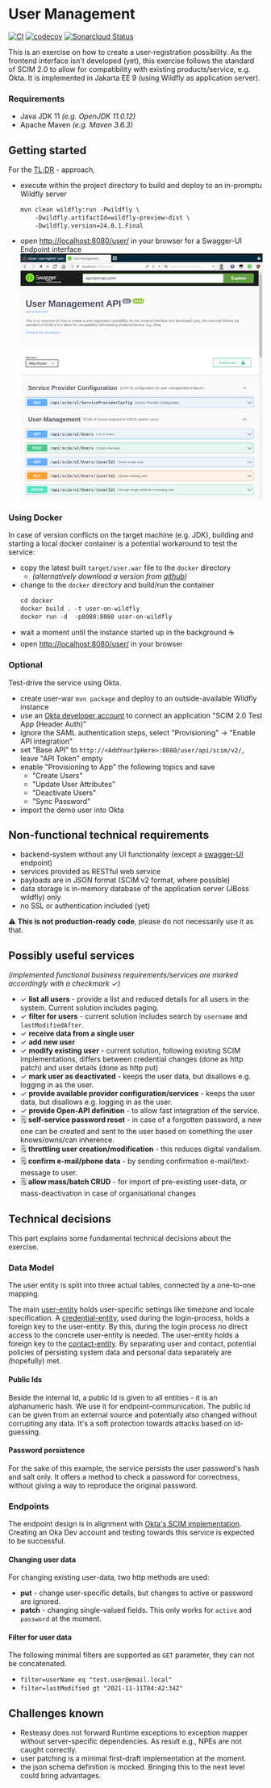 # User Management

[![CI](https://github.com/l-ray/user-mgmnt/actions/workflows/maven.yml/badge.svg)](https://github.com/l-ray/user-mgmnt/actions/workflows/maven.yml)
[![codecov](https://codecov.io/gh/l-ray/user-mgmnt/branch/master/graph/badge.svg?token=L4RY9LLNF4)](https://codecov.io/gh/l-ray/user-mgmnt)
[![Sonarcloud Status](https://sonarcloud.io/api/project_badges/measure?project=l-ray_user-mgmnt&metric=alert_status)](https://sonarcloud.io/dashboard?id=l-ray_user-mgmnt)

This is an exercise on how to create a user-registration possibility. 
As the frontend interface isn't developed (yet), this exercise follows the standard of SCIM 2.0 to allow for compatibility with existing products/service, e.g. Okta. 
It is implemented in Jakarta EE 9 (using Wildfly as application server).

### Requirements
- Java JDK 11 _(e.g. OpenJDK 11.0.12)_
- Apache Maven _(e.g. Maven 3.6.3)_

## Getting started
For the [TL;DR](https://www.urbandictionary.com/define.php?term=tl%3Bdr) - approach, 

- execute within the project directory to build and deploy to an in-promptu Wildfly server
  ```shell
  mvn clean wildfly:run -Pwildfly \
      -Dwildfly.artifactId=wildfly-preview-dist \
      -Dwildfly.version=24.0.1.Final
  ```
- open [http://localhost:8080/user/](http://localhost:8080/user/) in your browser for a Swagger-UI Endpoint interface
  ![Screenshot SwaggerUI](static/screenshot_swaggerui.png)
### Using Docker
In case of version conflicts on the target machine (e.g. JDK), building and starting a local docker container is a potential workaround to test the service:
- copy the latest built ```target/user.war``` file to the ```docker``` directory 
  - _(alternatively download a version from [github](https://github.com/l-ray/user-mgmnt/releases/download/v0.2-alpha/user.war))_
- change to the ```docker``` directory and build/run the container  
  ```shell
  cd docker
  docker build . -t user-on-wildfly
  docker run -d  -p8080:8080 user-on-wildfly
  ```
- wait a moment until the instance started up in the background ☕ 
- open [http://localhost:8080/user/](http://localhost:8080/user/) in your browser
### Optional
Test-drive the service using Okta.
- create user-war ```mvn package``` and deploy to an outside-available Wildfly instance
- use an [Okta developer account](https://developer.okta.com) to connect an application "SCIM 2.0 Test App (Header Auth)"
- ignore the SAML authentication steps, select "Provisioning" -> "Enable API integration"
- set "Base API" to ```http://<AddYourIpHere>:8080/user/api/scim/v2/```, leave "API Token" empty
- enable "Provisioning to App" the following topics and save 
  - "Create Users"
  - "Update User Attributes"
  - "Deactivate Users"
  - "Sync Password"
- import the demo user into Okta

## Non-functional technical requirements
- backend-system without any UI functionality (except a [swagger-UI](https://swagger.io/tools/swagger-ui/) endpoint)
- services provided as RESTful web service
- payloads are in JSON format (SCIM v2 format, where possible)
- data storage is in-memory database of the application server (JBoss wildfly) only 
- no SSL or authentication included (yet)

⚠ **This is not production-ready code**, please do not necessarily use it as that.

## Possibly useful services
_(implemented functional business requirements/services are marked accordingly with a checkmark ✓)_

- ✓ **list all users** - provide a list and reduced details for all users in the system. Current solution includes paging.
- ✓ **filter for users** - current solution includes search by ```username``` and ```lastModifiedAfter```.
- ✓ **receive data from a single user**
- ✓ **add new user**
- ✓ **modify existing user** - current solution, following existing SCIM implementations, differs between credential changes (done as http patch) and user details (done as http put)
- ✓ **mark user as deactivated** - keeps the user data, but disallows e.g. logging in as the user.   
- ✓ **provide available provider configuration/services** - keeps the user data, but disallows e.g. logging in as the user.
- ✓ **provide Open-API definition** - to allow fast integration of the service.
- 🗒 **self-service password reset** - in case of a forgotten password, a new one can be created and sent to the user based on something the user knows/owns/can inherence.
- 🗒 **throttling user creation/modification** - this reduces digital vandalism.
- 🗒 **confirm e-mail/phone data** - by sending confirmation e-mail/text-message to user.
- 🗒 **allow mass/batch CRUD** - for import of pre-existing user-data, or mass-deactivation in case of organisational changes 

## Technical decisions
This part explains some fundamental technical decisions about the exercise.
### Data Model
The user entity is split into three actual tables, connected by a one-to-one mapping. 

The main [user-entity](https://github.com/l-ray/user-mgmnt/blob/master/src/main/java/de/lray/service/admin/user/persistence/entities/User.java) holds user-specific settings like timezone and locale specification. 
A [credential-entity](https://github.com/l-ray/user-mgmnt/blob/master/src/main/java/de/lray/service/admin/user/persistence/entities/Credentials.java), used during the login-process, holds a foreign key to the user-entity. By this, during the login process no direct access to the concrete user-entity is needed.
The user-entity holds a foreign key to the [contact-entity](https://github.com/l-ray/user-mgmnt/blob/master/src/main/java/de/lray/service/admin/user/persistence/entities/Contact.java). By separating user and contact, potential policies of persisting system data and personal data separately are (hopefully) met. 

#### Public Ids
Beside the internal Id, a public Id is given to all entities - it is an alphanumeric hash. We use it for endpoint-communication. The public id can be given from an external source and potentially also changed without corrupting any data. It's a soft protection towards attacks based on id-guessing. 
#### Password persistence
For the sake of this example, the service persists the user password's hash and salt only. It offers a method to check a password for correctness, without giving a way to reproduce the original password.

### Endpoints
The endpoint design is in alignment with [Okta's SCIM implementation](https://developer.okta.com/docs/reference/scim/scim-20/). Creating an Oka Dev account and testing towards this service is expected to be successful.

#### Changing user data
For changing existing user-data, two http methods are used:
- **put** - change user-specific details, but changes to active or password are ignored.
- **patch** - changing single-valued fields. This only works for ```active``` and ```password``` at the moment.

#### Filter for user data
The following minimal filters are supported as ```GET``` parameter, they can not be concatenated.
- ```filter=userName eq "test.user@email.local"```
- ```filter=lastModified gt "2021-11-11T04:42:34Z"```

## Challenges known
- Resteasy does not forward Runtime exceptions to exception mapper without server-specific dependencies. As result e.g., NPEs are not caught correctly.
- user patching is a minimal first-draft implementation at the moment.
- the json schema definition is mocked. Bringing this to the next level could bring advantages.
